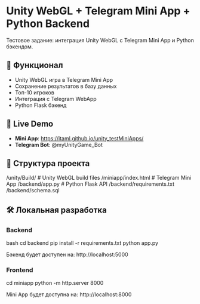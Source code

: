 # Unity WebGL + Telegram Mini App + Python Backend

Тестовое задание: интеграция Unity WebGL с Telegram Mini App и Python бэкендом.

## 🎯 Функционал
- Unity WebGL игра в Telegram Mini App
- Сохранение результатов в базу данных
- Топ-10 игроков
- Интеграция с Telegram WebApp
- Python Flask бэкенд

## 🚀 Live Demo
- **Mini App**: https://itaml.github.io/unity_testMiniApps/
- **Telegram Bot**: @myUnityGame_Bot

## 📁 Структура проекта
/unity/Build/ # Unity WebGL build files
/miniapp/index.html # Telegram Mini App
/backend/app.py # Python Flask API
/backend/requirements.txt
/backend/schema.sql

## 🛠 Локальная разработка

### Backend
bash
cd backend
pip install -r requirements.txt
python app.py

Бэкенд будет доступен на: http://localhost:5000

### Frontend
cd miniapp
python -m http.server 8000

Mini App будет доступна на: http://localhost:8000
